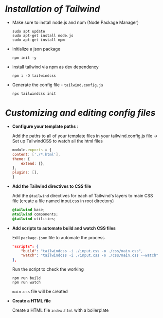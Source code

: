 # _Installation of Tailwind_

- Make sure to install node.js and npm (Node Package Manager)

    ```
    sudo apt update
    sudo apt-get install node.js
    sudo apt-get install npm
    ```
- Initialize a json package

    ```
    npm init -y
    ```

- Install tailwind via npm as dev dependency

    ```
    npm i -D tailwindcss
    ```

- Generate the config file - `tailwind.config.js`

    ```
    npx tailwindcss init
    ```
# _Customizing and editing config files_

- **Configure your template paths** :

    Add the paths to all of your template files in your tailwind.config.js file -> Set up TailwindCSS to watch all the html files 

    ```js
    module.exports = {
    content: ['./*.html'],
    theme: {
        extend: {},
    },
    plugins: [],
    }

    ```

- **Add the Tailwind directives to CSS file**

    Add the `@tailwind` directives for each of Tailwind's layers to main CSS file (create a file named input.css in root directory)

    ```css
    @tailwind base;
    @tailwind components;
    @tailwind utilities;
    ```

- **Add scripts to automate build and watch CSS files**

    Edit `package.json` file to automate the process

    ```json
    "scripts": {
        "build": "tailwindcss -i ./input.css -o ./css/main.css",
        "watch": "tailwindcss -i ./input.css -o ./css/main.css --watch"
    },
    ```
    Run the script to check the working

    ```
    npm run build
    npm run watch
    ```
    `main.css` file will be created

- **Create a HTML file**

    Create a HTML file `index.html` with a boilerplate


